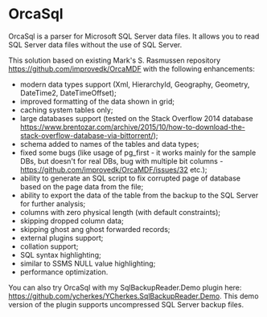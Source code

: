 
OrcaSql
=======
OrcaSql is a parser for Microsoft SQL Server data files. It allows you to read SQL Server data files without the use of SQL Server.

This solution based on existing Mark's S. Rasmussen repository https://github.com/improvedk/OrcaMDF with the following enhancements:

 - modern data types support (Xml, HierarchyId, Geography, Geometry, DateTime2, DateTimeOffset);
 - improved formatting of the data shown in grid;
 - caching system tables only;
 - large databases support (tested on the Stack Overflow 2014 database https://www.brentozar.com/archive/2015/10/how-to-download-the-stack-overflow-database-via-bittorrent/);
 - schema added to names of the tables and data types;
 - fixed some bugs (like usage of pg_first - it works mainly for the sample DBs, but doesn't for real DBs, bug with multiple bit columns - https://github.com/improvedk/OrcaMDF/issues/32 etc.);
 - ability to generate an SQL script to fix corrupted page of database based on the page data from the file;
 - ability to export the data of the table from the backup to the SQL Server for further analysis;
 - columns with zero physical length (with default constraints);
 - skipping dropped column data;
 - skipping ghost ang ghost forwarded records;
 - external plugins support;
 - collation support;
 - SQL syntax highlighting;
 - similar to SSMS NULL value highlighting;
 - performance optimization.

You can also try OrcaSql with my SqlBackupReader.Demo plugin here: https://github.com/ycherkes/YCherkes.SqlBackupReader.Demo.
This demo version of the plugin supports uncompressed SQL Server backup files.

